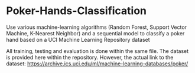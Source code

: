 # Poker-Hands-Classification
Use various machine-learning algorithms (Random Forest, Support Vector Machine, K-Nearest Neighbor) and a sequential model to classify a poker hand based on a UCI Machine Learning Repository dataset

All training, testing and evaluation is done within the same file. 
The dataset is provided here within the repository. However, the actual link to the dataset: https://archive.ics.uci.edu/ml/machine-learning-databases/poker/
